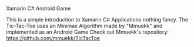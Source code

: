 Xamarin C# Android Game

This is a simple introduction to Xamarin C# Applications nothing fancy.
The Tic-Tac-Toe uses an Minimax Algorithm made by "Mmuekk" and
implemented as an Android Game
Check out Mmuekk's repository: https://github.com/mmuekk/TicTacToe
